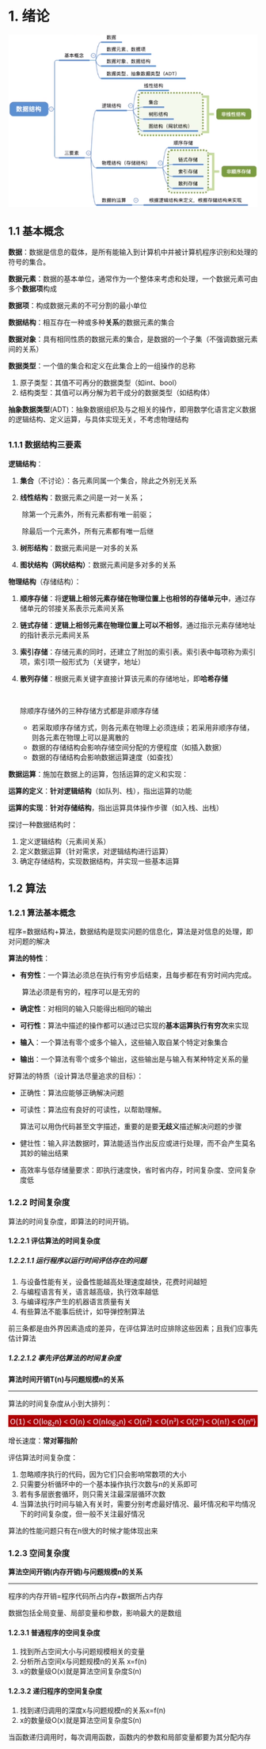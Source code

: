 # 1.	绪论

![image-20210411152623526](Image/image-20210411152623526.png)

## 1.1	基本概念

**数据**：数据是信息的载体，是所有能输入到计算机中并被计算机程序识别和处理的符号的集合。



**数据元素**：数据的基本单位，通常作为一个整体来考虑和处理，一个数据元素可由多个**数据项**构成

**数据项**：构成数据元素的不可分割的最小单位



**数据结构**：相互存在一种或多种**关系**的数据元素的集合

**数据对象**：具有相同性质的数据元素的集合，是数据的一个子集（不强调数据元素间的关系）



**数据类型**：一个值的集合和定义在此集合上的一组操作的总称

1. 原子类型：其值不可再分的数据类型（如int、bool）
2. 结构类型：其值可以再分解为若干成分的数据类型（如结构体）

**抽象数据类型**(ADT)：抽象数据组织及与之相关的操作，即用数学化语言定义数据的逻辑结构、定义运算，与具体实现无关，不考虑物理结构

## 

### 1.1.1	数据结构三要素

**逻辑结构**：

1. **集合**（不讨论）：各元素同属一个集合，除此之外别无关系

2. **线性结构**：数据元素之间是一对一关系；

	​					除第一个元素外，所有元素都有唯一前驱；

	​					除最后一个元素外，所有元素都有唯一后继

3. **树形结构**：数据元素间是一对多的关系

4. **图状结构（网状结构）**：数据元素间是多对多的关系



**物理结构**（存储结构）：

1. **顺序存储**：将**逻辑上相邻元素存储在物理位置上也相邻的存储单元中**，通过存储单元的邻接关系表示元素间关系

2. **链式存储**：**逻辑上相邻元素在物理位置上可以不相邻**，通过指示元素存储地址的指针表示元素间关系

3. **索引存储**：存储元素的同时，还建立了附加的索引表。索引表中每项称为索引项，索引项一般形式为（关键字，地址）

4. **散列存储**：根据元素关键字直接计算该元素的存储地址，即**哈希存储**

	​	

	除顺序存储外的三种存储方式都是非顺序存储

	- 若采取顺序存储方式，则各元素在物理上必须连续；若采用非顺序存储，则各元素在物理上可以是离散的
	- 数据的存储结构会影响存储空间分配的方便程度（如插入数据）
	- 数据的存储结构会影响数据运算速度（如查找）



**数据运算**：施加在数据上的运算，包括运算的定义和实现：

**运算的定义**：**针对逻辑结构**（如队列、栈），指出运算的功能

**运算的实现**：**针对存储结构**，指出运算具体操作步骤（如入栈、出栈）



探讨一种数据结构时：

1. 定义逻辑结构（元素间关系）
2. 定义数据运算（针对需求，对逻辑结构进行运算）
3. 确定存储结构，实现数据结构，并实现一些基本运算



## 1.2	算法

### 1.2.1	算法基本概念

程序=数据结构+算法，数据结构是现实问题的信息化，算法是对信息的处理，即对问题的解决

**算法的特性**：

- **有穷性**：一个算法必须总在执行有穷步后结束，且每步都在有穷时间内完成。

	​	算法必须是有穷的，程序可以是无穷的

- **确定性**：对相同的输入只能得出相同的输出
- **可行性**：算法中描述的操作都可以通过已实现的**基本运算执行有穷次**来实现
- **输入**：一个算法有零个或多个输入，这些输入取自某个特定对象集合
- **输出**：一个算法有零个或多个输出，这些输出是与输入有某种特定关系的量

好算法的特质（设计算法尽量追求的目标）：

- 正确性：算法应能够正确解决问题

- 可读性：算法应有良好的可读性，以帮助理解。

	​	算法可以用伪代码甚至文字描述，重要的是要**无歧义**描述解决问题的步骤

- 健壮性：输入非法数据时，算法能适当作出反应或进行处理，而不会产生莫名其妙的输出结果

- 高效率与低存储量要求：即执行速度快，省时省内存，时间复杂度、空间复杂度低



### 1.2.2	时间复杂度

算法的时间复杂度，即算法的时间开销。

#### 1.2.2.1	评估算法的时间复杂度

##### 1.2.2.1.1	运行程序以运行时间评估存在的问题

1. 与设备性能有关，设备性能越高处理速度越快，花费时间越短
2. 与编程语言有关，语言越高级，执行效率越低
3. 与编译程序产生的机器语言质量有关
4. 有些算法不能事后统计，如导弹控制算法

前三条都是由外界因素造成的差异，在评估算法时应排除这些因素；且我们应事先估计算法



##### 1.2.2.1.2	事先评估算法的时间复杂度

**算法时间开销T(n)与问题规模n的关系**

****

算法的时间复杂度从小到大排列：

![image-20210411172203271](Image/image-20210411172203271.png)

增长速度：**常对幂指阶**

评估算法时间复杂度：

1. 忽略顺序执行的代码，因为它们只会影响常数项的大小
2. 只需要分析循环中的一个基本操作执行次数与n的关系即可
3. 若有多层嵌套循环，则只需关注最深层循环次数
4. 当算法执行时间与输入有关时，需要分别考虑最好情况、最坏情况和平均情况下的时间复杂度，但一般不关注最好情况

算法的性能问题只有在n很大的时候才能体现出来



### 1.2.3	空间复杂度

**算法空间开销(内存开销)与问题规模n的关系**

------

程序的内存开销=程序代码所占内存+数据所占内存

数据包括全局变量、局部变量和参数，影响最大的是数组

#### 1.2.3.1	普通程序的空间复杂度

1. 找到所占空间大小与问题规模相关的变量
2. 分析所占空间x与问题规模n的关系 x=f(n)
3. x的数量级O(x)就是算法空间复杂度S(n)



#### 1.2.3.2	递归程序的空间复杂度

1. 找到递归调用的深度x与问题规模n的关系x=f(n)
2. x的数量级O(x)就是算法空间复杂度S(n)

当函数递归调用时，每次调用函数，函数内的参数和局部变量都要为其分配内存

